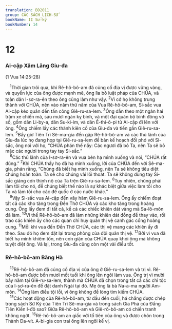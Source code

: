 ```yaml
---
translation: BD2011
group: CÁC SÁCH LỊCH-SỬ
bookName: II Sử-ký 
bookNumber: 14
---
```


<div class="title"><h1>12</h1><h3>Ai-cập Xâm Lăng Giu-đa</h3><p>(1 Vua 14:25-28)</p></div>
<span class="verse 2su_12_1"> <sup>1</sup>Thời gian trôi qua, khi Rê-hô-bô-am đã củng cố địa vị được vững vàng, và quyền lực của ông được mạnh mẽ, ông lìa bỏ luật pháp của CHÚA, và toàn dân I-sơ-ra-ên theo ông cũng làm như vậy. </span>
<span class="verse 2su_12_2"><sup>2</sup>Vì cớ họ không trung thành với CHÚA, nên vào năm thứ năm của Vua Rê-hô-bô-am, Si-sắc vua Ai-cập kéo quân đến tấn công Giê-ru-sa-lem. </span>
<span class="verse 2su_12_3"><sup>3</sup>Ông dẫn theo một ngàn hai trăm xe chiến mã, sáu mươi ngàn kỵ binh, và một đại quân bộ binh đông vô số, gồm dân Li-by-a, dân Su-ki-im, và dân Ê-thi-ô-pi từ Ai-cập đi lên với ông. </span>
<span class="verse 2su_12_4"><sup>4</sup>Ông chiếm lấy các thành kiên cố của Giu-đa và tiến gần Giê-ru-sa-lem. </span>
<span class="verse 2su_12_5"><sup>5</sup>Bấy giờ Tiên Tri Sê-ma-gia đến gặp Rê-hô-bô-am và các thủ lãnh của Giu-đa lúc họ đang họp tại Giê-ru-sa-lem để bàn kế hoạch đối phó với Si-sắc, ông nói với họ, “CHÚA phán thế nầy: Các ngươi đã bỏ Ta, nên Ta sẽ bỏ mặc các ngươi trong tay tay Si-sắc.”<br/></span>
<span class="verse 2su_12_6"> <sup>6</sup>Các thủ lãnh của I-sơ-ra-ên và vua bèn hạ mình xuống và nói, “CHÚA rất đúng.” </span>
<span class="verse 2su_12_7"><sup>7</sup>Khi CHÚA thấy họ đã hạ mình xuống, lời của CHÚA đến với Sê-ma-gia, phán rằng, “Chúng đã biết hạ mình xuống, nên Ta sẽ không tiêu diệt chúng hoàn toàn. Ta sẽ cho chúng vài lối thoát. Ta sẽ không dùng tay Si-sắc giáng cơn thịnh nộ của Ta trên Giê-ru-sa-lem. </span>
<span class="verse 2su_12_8"><sup>8</sup>Tuy nhiên, chúng phải làm tôi cho nó, để chúng biết thế nào là sự khác biệt giữa việc làm tôi cho Ta và làm tôi cho các đế quốc ở các nước khác.”<br/></span>
<span class="verse 2su_12_9"> <sup>9</sup>Vậy Si-sắc vua Ai-cập đến vây hãm Giê-ru-sa-lem. Ông ấy chiếm đoạt tất cả các kho tàng trong Ðền Thờ CHÚA và các kho tàng trong hoàng cung. Ông lấy đem đi tất cả, kể cả các chiếc khiên dát vàng mà Sa-lô-môn đã làm. </span>
<span class="verse 2su_12_10"><sup>10</sup>Vì thế Rê-hô-bô-am đã làm những khiên dát đồng để thay vào, rồi trao các khiên ấy cho các quan chỉ huy quân thị vệ canh gác cổng hoàng cung. </span>
<span class="verse 2su_12_11"><sup>11</sup>Mỗi khi vua đến Ðền Thờ CHÚA, các thị vệ mang các khiên ấy đi theo. Sau đó họ đem đặt lại trong phòng của đội quân thị vệ. </span>
<span class="verse 2su_12_12"><sup>12</sup>Bởi vì vua đã biết hạ mình khiêm tốn, nên cơn giận của CHÚA quay khỏi ông mà không tuyệt diệt ông. Vả lại, trong Giu-đa cũng còn một vài điều tốt.<br/></span>
<div class="title"><h3>Rê-hô-bô-am Băng Hà</h3></div>
<span class="verse 2su_12_13"> <sup>13</sup>Rê-hô-bô-am đã củng cố địa vị của ông ở Giê-ru-sa-lem và trị vì. Rê-hô-bô-am được bốn mươi mốt tuổi khi ông lên ngôi làm vua. Ông trị vì mười bảy năm tại Giê-ru-sa-lem, thành mà CHÚA đã chọn trong tất cả các chi tộc của I-sơ-ra-ên để đặt danh Ngài tại đó. Mẹ ông là bà Na-a-ma người Am-môn. </span>
<span class="verse 2su_12_14"><sup>14</sup>Ông làm điều tội lỗi, vì ông không để lòng tìm kiếm CHÚA.<br/></span>
<span class="verse 2su_12_15"> <sup>15</sup>Các hoạt động của Rê-hô-bô-am, từ đầu đến cuối, há chẳng được chép trong sách Sử Ký của Tiên Tri Sê-ma-gia và trong sách Gia Phả của Ðấng Tiên Kiến I-đô sao? Giữa Rê-hô-bô-am và Giê-rô-bô-am có chiến tranh không ngớt. </span>
<span class="verse 2su_12_16"><sup>16</sup>Rê-hô-bô-am an giấc với tổ tiên của ông và được chôn trong Thành Ða-vít. A-bi-gia con trai ông lên ngôi kế vị.<br/></span>

